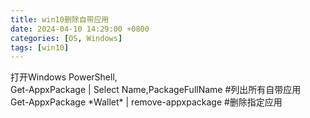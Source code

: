 ```yaml
---
title: win10删除自带应用
date: 2024-04-10 14:29:00 +0800
categories: [OS, Windows]
tags: [win10]
---
```


打开Windows PowerShell,  
Get-AppxPackage | Select Name,PackageFullName    #列出所有自带应用  
Get-AppxPackage \*Wallet\* | remove-appxpackage  #删除指定应用
